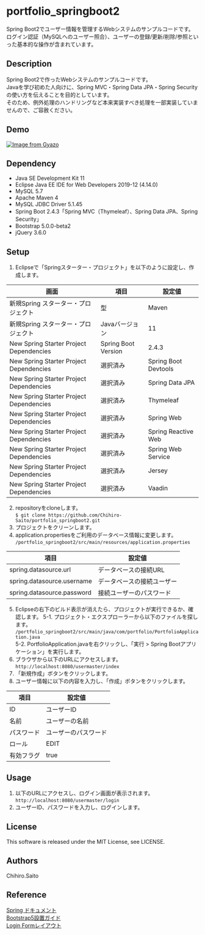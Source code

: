 # portfolio_springboot2
Spring Boot2でユーザー情報を管理するWebシステムのサンプルコードです。<br>
ログイン認証（MySQLへのユーザー照合）、ユーザーの登録/更新/削除/参照といった基本的な操作が含まれています。

## Description
Spring Boot2で作ったWebシステムのサンプルコードです。<br>
Javaを学び初めた人向けに、Spring MVC・Spring Data JPA・Spring Securityの使い方を伝えることを目的としています。<br>
そのため、例外処理のハンドリングなど本来実装すべき処理を一部実装していませんので、ご容赦ください。<br>

## Demo
[![Image from Gyazo](https://i.gyazo.com/780e0f5ff7d02569f17a6dedb177d505.gif)](https://gyazo.com/780e0f5ff7d02569f17a6dedb177d505)

## Dependency
- Java SE Development Kit 11
- Eclipse Java EE IDE for Web Developers 2019-12 (4.14.0)
- MySQL 5.7
- Apache Maven 4
- MySQL JDBC Driver 5.1.45
- Spring Boot 2.4.3「Spring MVC（Thymeleaf）、Spring Data JPA、Spring Security」
- Bootstrap 5.0.0-beta2
- jQuery 3.6.0

## Setup
1. Eclipseで「Springスターター・プロジェクト」を以下のように設定し、作成します。<br>

| 画面 | 項目 | 設定値 |
| ------------- | ------------- | ------------- |
| 新規Spring スターター・プロジェクト | 型| Maven |
| 新規Spring スターター・プロジェクト | Javaバージョン | 11 |
| New Spring Starter Project Dependencies | Spring Boot Version | 2.4.3 |
| New Spring Starter Project Dependencies | 選択済み | Spring Boot Devtools |
| New Spring Starter Project Dependencies | 選択済み | Spring Data JPA |
| New Spring Starter Project Dependencies | 選択済み | Thymeleaf |
| New Spring Starter Project Dependencies | 選択済み | Spring Web |
| New Spring Starter Project Dependencies | 選択済み | Spring Reactive Web |
| New Spring Starter Project Dependencies | 選択済み | Spring Web Service |
| New Spring Starter Project Dependencies | 選択済み | Jersey |
| New Spring Starter Project Dependencies | 選択済み | Vaadin |

2. repositoryをcloneします。<br>
``$ git clone https://github.com/Chihiro-Saito/portfolio_springboot2.git``
3. プロジェクトをクリーンします。
4. application.propertiesをご利用のデータベース情報に変更します。<br>
``/portfolio_springboot2/src/main/resources/application.properties``<br>

| 項目 | 設定値 |
| ------------- | ------------- |
| spring.datasource.url | データベースの接続URL |
| spring.datasource.username | データベースの接続ユーザー |
| spring.datasource.password | 接続ユーザーのパスワード |
5. Eclipseの右下のビルド表示が消えたら、プロジェクトが実行できるか、確認します。
5-1. プロジェクト・エクスプローラーから以下のファイルを探します。<br>
``/portfolio_springboot2/src/main/java/com/portfolio/PortfolioApplication.java``<br>
5-2. PortfolioApplication.javaを右クリックし、「実行 > Spring Bootアプリケーション」を実行します。
1. ブラウザから以下のURLにアクセスします。<br>
``http://localhost:8080/usermaster/index``
2. 「新規作成」ボタンをクリックします。
3. ユーザー情報に以下の内容を入力し、「作成」ボタンをクリックします。<br>

| 項目 | 設定値 |
| ------------- | ------------- |
| ID | ユーザーID |
| 名前 | ユーザーの名前 |
| パスワード | ユーザーのパスワード |
| ロール | EDIT |
| 有効フラグ | true |

## Usage
1. 以下のURLにアクセスし、ログイン画面が表示されます。<br>
``http://localhost:8080/usermaster/login``
2. ユーザーID、パスワードを入力し、ログインします。

## License
This software is released under the MIT License, see LICENSE.

## Authors
Chihiro.Saito

## Reference
[Spring ドキュメント](https://spring.pleiades.io/)<br>
[Bootstrap5設置ガイド](https://bootstrap-guide.com/outline)<br>
[Login Formレイアウト](https://bootsnipp.com/snippets/z8aQr)
